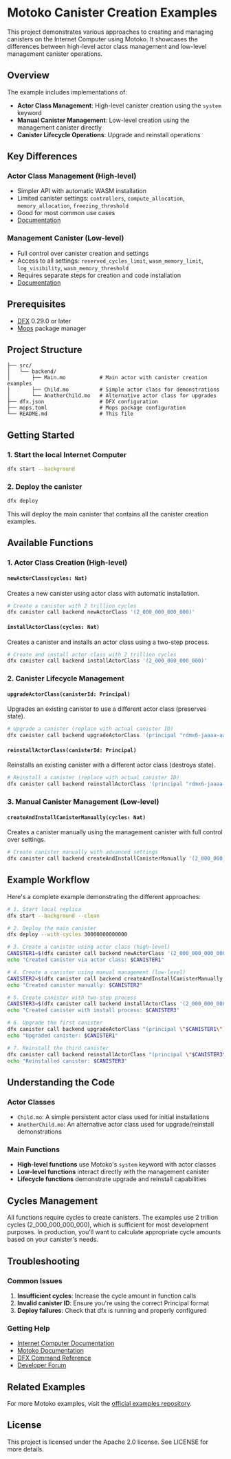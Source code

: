 # Motoko Canister Creation Examples

This project demonstrates various approaches to creating and managing canisters on the Internet Computer using Motoko. It showcases the differences between high-level actor class management and low-level management canister operations.

## Overview

The example includes implementations of:

- **Actor Class Management**: High-level canister creation using the `system` keyword
- **Manual Canister Management**: Low-level creation using the management canister directly
- **Canister Lifecycle Operations**: Upgrade and reinstall operations

## Key Differences

### Actor Class Management (High-level)
- Simpler API with automatic WASM installation
- Limited canister settings: `controllers`, `compute_allocation`, `memory_allocation`, `freezing_threshold`
- Good for most common use cases
- [Documentation](https://internetcomputer.org/docs/motoko/language-manual#actor-class-management)

### Management Canister (Low-level)
- Full control over canister creation and settings
- Access to all settings: `reserved_cycles_limit`, `wasm_memory_limit`, `log_visibility`, `wasm_memory_threshold`
- Requires separate steps for creation and code installation
- [Documentation](https://internetcomputer.org/docs/references/ic-interface-spec#ic-create_canister)

## Prerequisites

- [DFX](https://internetcomputer.org/docs/current/developer-docs/setup/install) 0.29.0 or later
- [Mops](https://mops.one/) package manager

## Project Structure

```
├── src/
│   └── backend/
│       ├── Main.mo           # Main actor with canister creation examples
│       ├── Child.mo          # Simple actor class for demonstrations
│       └── AnotherChild.mo   # Alternative actor class for upgrades
├── dfx.json                  # DFX configuration
├── mops.toml                 # Mops package configuration
└── README.md                 # This file
```

## Getting Started

### 1. Start the local Internet Computer

```bash
dfx start --background
```

### 2. Deploy the canister

```bash
dfx deploy
```

This will deploy the main canister that contains all the canister creation examples.

## Available Functions

### 1. Actor Class Creation (High-level)

#### `newActorClass(cycles: Nat)`
Creates a new canister using actor class with automatic installation.

```bash
# Create a canister with 2 trillion cycles
dfx canister call backend newActorClass '(2_000_000_000_000)'
```

#### `installActorClass(cycles: Nat)`
Creates a canister and installs an actor class using a two-step process.

```bash
# Create and install actor class with 2 trillion cycles
dfx canister call backend installActorClass '(2_000_000_000_000)'
```

### 2. Canister Lifecycle Management

#### `upgradeActorClass(canisterId: Principal)`
Upgrades an existing canister to use a different actor class (preserves state).

```bash
# Upgrade a canister (replace with actual canister ID)
dfx canister call backend upgradeActorClass '(principal "rdmx6-jaaaa-aaaaa-aaadq-cai")'
```

#### `reinstallActorClass(canisterId: Principal)`
Reinstalls an existing canister with a different actor class (destroys state).

```bash
# Reinstall a canister (replace with actual canister ID)
dfx canister call backend reinstallActorClass '(principal "rdmx6-jaaaa-aaaaa-aaadq-cai")'
```

### 3. Manual Canister Management (Low-level)

#### `createAndInstallCanisterManually(cycles: Nat)`
Creates a canister manually using the management canister with full control over settings.

```bash
# Create canister manually with advanced settings
dfx canister call backend createAndInstallCanisterManually '(2_000_000_000_000)'
```

## Example Workflow

Here's a complete example demonstrating the different approaches:

```bash
# 1. Start local replica
dfx start --background --clean

# 2. Deploy the main canister
dfx deploy --with-cycles 30000000000000

# 3. Create a canister using actor class (high-level)
CANISTER1=$(dfx canister call backend newActorClass '(2_000_000_000_000)' | grep -o 'principal "[^"]*"' | cut -d'"' -f2)
echo "Created canister via actor class: $CANISTER1"

# 4. Create a canister using manual management (low-level)
CANISTER2=$(dfx canister call backend createAndInstallCanisterManually '(2_000_000_000_000)' | grep -o 'principal "[^"]*"' | cut -d'"' -f2)
echo "Created canister manually: $CANISTER2"

# 5. Create canister with two-step process
CANISTER3=$(dfx canister call backend installActorClass '(2_000_000_000_000)' | grep -o 'principal "[^"]*"' | cut -d'"' -f2)
echo "Created canister with install process: $CANISTER3"

# 6. Upgrade the first canister
dfx canister call backend upgradeActorClass "(principal \"$CANISTER1\")"
echo "Upgraded canister: $CANISTER1"

# 7. Reinstall the third canister
dfx canister call backend reinstallActorClass "(principal \"$CANISTER3\")"
echo "Reinstalled canister: $CANISTER3"
```

## Understanding the Code

### Actor Classes
- `Child.mo`: A simple persistent actor class used for initial installations
- `AnotherChild.mo`: An alternative actor class used for upgrade/reinstall demonstrations

### Main Functions
- **High-level functions** use Motoko's `system` keyword with actor classes
- **Low-level functions** interact directly with the management canister
- **Lifecycle functions** demonstrate upgrade and reinstall capabilities

## Cycles Management

All functions require cycles to create canisters. The examples use 2 trillion cycles (2_000_000_000_000), which is sufficient for most development purposes. In production, you'll want to calculate appropriate cycle amounts based on your canister's needs.

## Troubleshooting

### Common Issues

1. **Insufficient cycles**: Increase the cycle amount in function calls
2. **Invalid canister ID**: Ensure you're using the correct Principal format
3. **Deploy failures**: Check that dfx is running and properly configured

### Getting Help

- [Internet Computer Documentation](https://internetcomputer.org/docs)
- [Motoko Documentation](https://internetcomputer.org/docs/motoko)
- [DFX Command Reference](https://internetcomputer.org/docs/building-apps/developer-tools/dfx/)
- [Developer Forum](https://forum.dfinity.org/)

## Related Examples

For more Motoko examples, visit the [official examples repository](https://github.com/dfinity/examples/tree/master/motoko).

## License

This project is licensed under the Apache 2.0 license. See LICENSE for more details.